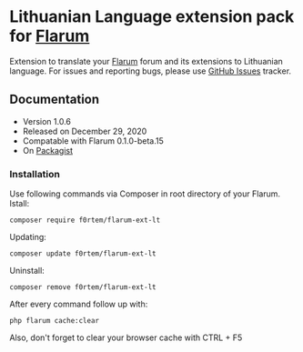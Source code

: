 # Lithuanian Language extension pack for [Flarum](https://flarum.org/)
Extension to translate your [Flarum](https://flarum.org/) forum and its extensions to Lithuanian language. For issues and reporting bugs, please use [GitHub Issues](https://github.com/f0rtem/flarum-ext-lt/issues) tracker.

## Documentation
- Version 1.0.6
- Released on December 29, 2020
- Compatable with Flarum 0.1.0-beta.15
- On [Packagist](https://packagist.org/packages/f0rtem/flarum-ext-lt)

### Installation
Use following commands via Composer in root directory of your Flarum.
Istall:
```text
composer require f0rtem/flarum-ext-lt
```
Updating:
```text
composer update f0rtem/flarum-ext-lt
```
Uninstall:
```text
composer remove f0rtem/flarum-ext-lt
```
After every command follow up with:
```text
php flarum cache:clear
```

Also, don't forget to clear your browser cache with CTRL + F5
